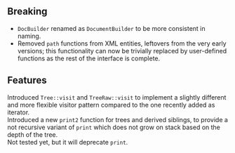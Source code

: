 ## Breaking

- `DocBuilder` renamed as `DocumentBuilder` to be more consistent in naming.
- Removed `path` functions from XML entities, leftovers from the very early versions; this functionality can now be trivially replaced by user-defined functions as the rest of the interface is complete.

## Features

Introduced `Tree::visit` and `TreeRaw::visit` to implement a slightly different and more flexible visitor pattern compared to the one recently added as iterator.  
Introduced a new `print2` function for trees and derived siblings, to provide a not recursive variant of `print` which does not grow on stack based on the depth of the tree.  
Not tested yet, but it will deprecate `print`.